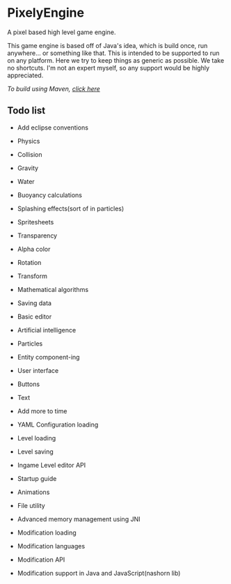 # PixelyEngine

A pixel based high level game engine.

This game engine is based off of Java's idea, which is build once, run anywhere... or something like that.
This is intended to be supported to run on any platform.
Here we try to keep things as generic as possible. We take no shortcuts. I'm not an expert myself, so any support would be highly appreciated.

_To build using Maven, [click here](https://github.com/LakkieGaming/PixelyEngine/wiki/Guide-to-Building)_

## Todo list

* Add eclipse conventions

* Physics
* Collision
* Gravity
* Water
* Buoyancy calculations
* Splashing effects(sort of in particles)
	
* Spritesheets
* Transparency
* Alpha color
* Rotation
* Transform
* Mathematical algorithms
* Saving data
* Basic editor
* Artificial intelligence
* Particles
* Entity component-ing
* User interface
* Buttons
* Text
* Add more to time
* YAML Configuration loading
	
* Level loading
* Level saving
* Ingame Level editor API
	
* Startup guide
* Animations
* File utility
* Advanced memory management using JNI
* Modification loading
* Modification languages
* Modification API
* Modification support in Java and JavaScript(nashorn lib)
